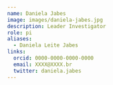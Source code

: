 ```yaml
---
name: Daniela Jabes
image: images/daniela-jabes.jpg
description: Leader Investigator
role: pi
aliases:
  - Daniela Leite Jabes
links:
  orcid: 0000-0000-0000-0000
  email: XXXX@XXXX.br
  twitter: daniela.jabes
---
```

